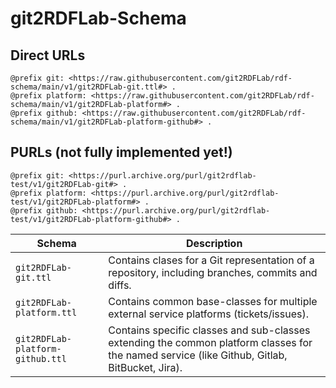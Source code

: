 # git2RDFLab-Schema

## Direct URLs
```
@prefix git: <https://raw.githubusercontent.com/git2RDFLab/rdf-schema/main/v1/git2RDFLab-git.ttl#> .
@prefix platform: <https://raw.githubusercontent.com/git2RDFLab/rdf-schema/main/v1/git2RDFLab-platform#> .
@prefix github: <https://raw.githubusercontent.com/git2RDFLab/rdf-schema/main/v1/git2RDFLab-platform-github#> .
```

## PURLs (not fully implemented yet!)
```
@prefix git: <https://purl.archive.org/purl/git2rdflab-test/v1/git2RDFLab-git#> .
@prefix platform: <https://purl.archive.org/purl/git2rdflab-test/v1/git2RDFLab-platform#> .
@prefix github: <https://purl.archive.org/purl/git2rdflab-test/v1/git2RDFLab-platform-github#> .
```

| Schema | Description |
|--|--|
| `git2RDFLab-git.ttl` | Contains clases for a Git representation of a repository, including branches, commits and diffs. |
| `git2RDFLab-platform.ttl` | Contains common base-classes for multiple external service platforms (tickets/issues). |
| `git2RDFLab-platform-github.ttl` | Contains specific classes and sub-classes extending the common platform classes for the named service (like Github, Gitlab, BitBucket, Jira). |

